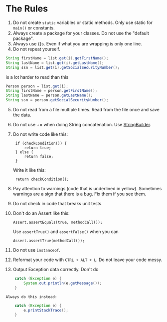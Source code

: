 
# The Rules

1. Do not create `static` variables or static methods. Only use static for `main()` or constants.
2. Always create a package for your classes. Do not use the "default package".
3. Always use {}s. Even if what you are wrapping is only one line.
4. Do not repeat yourself.

``` java
String firstName = list.get(i).getFirstName();
String lastName = list.get(i).getLastName();
String ssn = list.get(i).getSocialSecurityNumber();
```

is a lot harder to read than this

``` java
Person person = list.get(i);
String firstName = person.getFirstName();
String lastName = person.getLastName();
String ssn = person.getSocialSecurityNumber();
```

5. Do not read from a file multiple times. Read from the file once and save the data.
6. Do not use += when doing String concatenation. Use [StringBuilder](http://docs.oracle.com/javase/8/docs/api/java/lang/StringBuilder.html).
7. Do not write code like this:

        if (checkCondition()) {
            return true;
        } else {
            return false;
        }
	
    Write it like this:
	
	    return checkCondition();

8. Pay attention to warnings (code that is underlined in yellow). Sometimes warnings are a sign that there is a bug. Fix them if you see them.
9. Do not check in code that breaks unit tests. 
10. Don't do an Assert like this:

        Assert.assertEquals(true, methodCall());

    Use `assertTrue()` and `assertFalse()` when you can
    
        Assert.assertTrue(methodCall());
    
11. Do not use `instanceof`.
12. Reformat your code with `CTRL + ALT + L`. Do not leave your code messy.
13. Output Exception data correctly. Don't do

``` java
    catch (Exception e) {
        System.out.println(e.getMessage());
    }
```

    Always do this instead:

``` java
    catch (Exception e) {
        e.printStackTrace();
    }
```